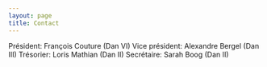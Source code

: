 ```yaml
---
layout: page
title: Contact
---
```

Président: François Couture (Dan VI)
Vice président: Alexandre Bergel (Dan III) 
Trésorier: Loris Mathian (Dan II)
Secrétaire: Sarah Boog (Dan II)
